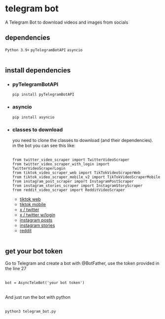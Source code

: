 # telegram bot
A Telegram Bot to download videos and images from socials
<br>
<h2>dependencies</h2>
<code>Python 3.9+</code>
<code>pyTelegramBotAPI</code>
<code>asyncio</code>
<br>
<br>
<h2>install dependencies</h2>
<ul>
<li><h3>pyTelegramBotAPI</h3></li>
  <code>pip install pyTelegramBotAPI</code>
  <br>
<li><h3>asyncio</h3></li>
  <code>pip install asyncio</code>
  <br>
<li><h3>classes to download</h3></li>
  you need to clone the classes to download (and their dependencies).<br>
  in the bot you can see this like:
  <br><br>
  
    from twitter_video_scraper import TwitterVideoScraper
    from twitter_video_scraper_with_login import TwitterVideoScraperLogin
    from tiktok_video_scraper_web import TikTokVideoScraperWeb
    from tiktok_video_scraper_mobile_v2 import TikTokVideoScraperMobile
    from instagram_post_scraper import InstagramPostScraper
    from instagram_stories_scraper import InstagramStoryScraper
    from reddit_video_scraper import RedditVideoScraper
  
  <ul>
  <li> <a href="https://github.com/descargarbot/tiktok-video-scraper-web" > tiktok web</a> </li>
  <li> <a href="https://github.com/descargarbot/tiktok-video-scraper-mobile" > tiktok mobile</a> </li>
  <li> <a href="https://github.com/descargarbot/twitter-video-scraper" > x / twitter</a> </li>
  <li> <a href="https://github.com/descargarbot/twitter-video-scraper-login" > x / twitter w/login</a> </li>
  <li> <a href="https://github.com/descargarbot/instagram-post-scraper" > instagram posts</a> </li>
  <li> <a href="https://github.com/descargarbot/instagram-story-scraper" > instagram stories</a> </li>
  <li> <a href="https://github.com/descargarbot/reddit-video-scraper" > reddit</a> </li>
  </ul>
<br>
</ul>
<h2>get your bot token</h2>
  Go to Telegram and create a bot with @BotFather, use the token provided in the line 27<br><br>
  
    bot = AsyncTeleBot('your bot token')
  <br>
  And just run the bot with python<br><br>
  
    python3 telegram_bot.py
<br>
<br>

